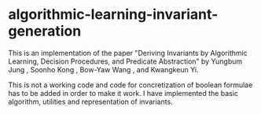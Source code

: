 algorithmic-learning-invariant-generation
=========================================

This is an implementation of the paper "Deriving Invariants by Algorithmic Learning, Decision Procedures, and Predicate Abstraction" by Yungbum Jung , Soonho Kong , Bow-Yaw Wang , and Kwangkeun Yi.

This is not a working code and code for concretization of boolean formulae has to be added in order to make it work. I have implemented the basic algorithm, utilities and representation of invariants.
